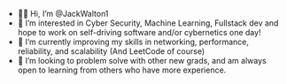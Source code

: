 - 🤙🏻 Hi, I’m @JackWalton1
- 🧐 I’m interested in Cyber Security, Machine Learning, Fullstack dev and hope to work on self-driving software and/or cybernetics one day!
- 🌱 I’m currently improving my skills in networking, performance, reliability, and scalability (And LeetCode of course)
- 🎉 I’m looking to problem solve with other new grads, and am always open to learning from others who have more experience.
